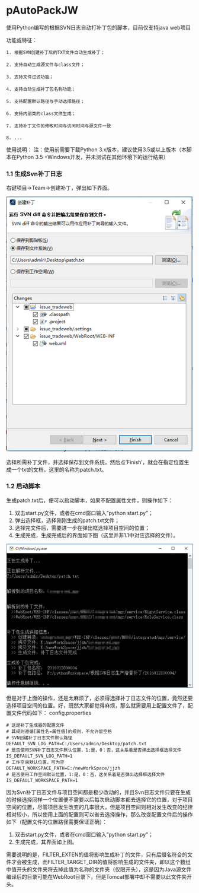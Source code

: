 ﻿# pAutoPackJW

使用Python编写的根据SVN日志自动打补丁包的脚本，目前仅支持java web项目

功能或特征：

	1. 根据SVN创建补丁后的TXT文件自动生成补丁；

	2. 支持自动生成源文件与class文件；

	3. 支持文件过滤功能；

	4. 支持自动生成补丁包名称功能；

	5. 支持配置默认路径与手动选择路径；

	6. 支持内部类的class文件生成；
	
	7. 支持补丁文件的修改时间与访问时间与源文件一致

	8. ...

使用说明：
注：使用前需要下载Python 3.x版本，建议使用3.5或以上版本（本脚本在Python 3.5 +Windows开发，并未测试在其他环境下的运行结果）

### 1.1 生成Svn补丁日志
右键项目->Team->创建补丁，弹出如下界面。

![image](./imgs/save_patch.png)

选择所需补丁文件，并选择保存到文件系统，然后点’Finish’，就会在指定位置生成一个txt的文档，这里的名称为patch.txt。
### 1.2 启动脚本
生成patch.txt后，便可以启动脚本，如果不配置属性文件，则操作如下：
1) 双击start.py文件，或者在cmd窗口输入”python start.py”； 
2) 弹出选择框，选择刚刚生成的patch.txt文件； 
3) 选择完文件后，需要进一步在弹出框选择项目空间的位置； 
4) 生成完成，生成完成后的界面如下图（这里并非1.1中对应选择的文件）。

![image](./imgs/result_1.png)

但是对于上面的操作，还是太麻烦了，必须得选择补丁日志文件的位置，竟然还要选择项目空间的位置。好，既然大家都觉得麻烦，那么就需要用上配置文件了，配置文件代码如下：
config.properties

```
# 这是补丁生成器的配置文件
# 其规则遵循[属性名=属性值]的规则，不允许留空格
# SVN创建补丁日志文件默认路径
DEFAULT_SVN_LOG_PATH=C:/Users/admin/Desktop/patch.txt
# 是否使用SVN补丁日志文件默认位置，1:是，0：否，这关系着是否弹出选择框选择文件
IS_DEFAULT_SVN_LOG_PATH=1
# 工作空间默认位置，可为空
DEFAULT_WORKSPACE_PATH=E:/newWorkSpace/jjzh
# 是否使用工作空间默认位置，1:是，0：否，这关系着是否弹出选择框选择文件
IS_DEFAULT_WORKSPACE_PATH=1
```

因为Svn补丁日志文件与项目空间都是极少改动的，并且Svn日志文件只要在生成的时候选择同样一个位置便不需要以后每次启动脚本都去选择它的位置，对于项目空间的位置，尽管项目发生改变的几率很大，但是项目空间则相对发生改变的纪律相对较小，所以使用上面的配置则可以省去选择操作，那么改变配置文件后的操作如下（配置文件的位置路径需要保证正确）：
1) 双击start.py文件，或者在cmd窗口输入”python start.py”； 
2) 生成完成，其界面如上图。 

需要说明的是，FILTER_EXTEN的值将影响生成补丁的文件，只有后缀名符合的文件才会被生成，而FILTER_TARGET_DIR的值将影响生成的文件夹，即以这个数组中值开头的文件夹将去掉此值为名称的文件夹（仅限开头），这是因为Java源文件编译后的目录可能在WebRoot目录下，但是Tomcat部署中却不需要以此文件夹开头。
